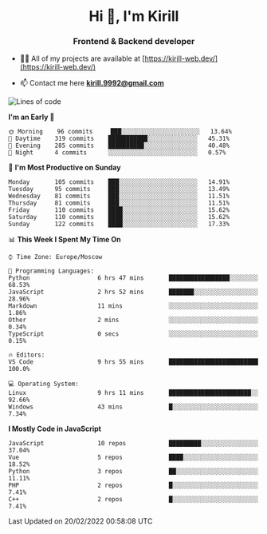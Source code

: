 <h1 align="center">Hi 👋, I'm Kirill</h1>
<h3 align="center">Frontend & Backend developer</h3>

- 👨‍💻 All of my projects are available at [https://kirill-web.dev/](https://kirill-web.dev/)

- 📫 Contact me here **kirill.9992@gmail.com**











<!--START_SECTION:waka-->
![Lines of code](https://img.shields.io/badge/From%20Hello%20World%20I%27ve%20Written-445%20Thousand%20lines%20of%20code-blue)

**I'm an Early 🐤** 

```text
🌞 Morning    96 commits     ███░░░░░░░░░░░░░░░░░░░░░░   13.64% 
🌆 Daytime    319 commits    ███████████░░░░░░░░░░░░░░   45.31% 
🌃 Evening    285 commits    ██████████░░░░░░░░░░░░░░░   40.48% 
🌙 Night      4 commits      ░░░░░░░░░░░░░░░░░░░░░░░░░   0.57%

```
📅 **I'm Most Productive on Sunday** 

```text
Monday       105 commits    ███░░░░░░░░░░░░░░░░░░░░░░   14.91% 
Tuesday      95 commits     ███░░░░░░░░░░░░░░░░░░░░░░   13.49% 
Wednesday    81 commits     ███░░░░░░░░░░░░░░░░░░░░░░   11.51% 
Thursday     81 commits     ███░░░░░░░░░░░░░░░░░░░░░░   11.51% 
Friday       110 commits    ████░░░░░░░░░░░░░░░░░░░░░   15.62% 
Saturday     110 commits    ████░░░░░░░░░░░░░░░░░░░░░   15.62% 
Sunday       122 commits    ████░░░░░░░░░░░░░░░░░░░░░   17.33%

```


📊 **This Week I Spent My Time On** 

```text
⌚︎ Time Zone: Europe/Moscow

💬 Programming Languages: 
Python                   6 hrs 47 mins       █████████████████░░░░░░░░   68.53% 
JavaScript               2 hrs 52 mins       ███████░░░░░░░░░░░░░░░░░░   28.96% 
Markdown                 11 mins             ░░░░░░░░░░░░░░░░░░░░░░░░░   1.86% 
Other                    2 mins              ░░░░░░░░░░░░░░░░░░░░░░░░░   0.34% 
TypeScript               0 secs              ░░░░░░░░░░░░░░░░░░░░░░░░░   0.15%

🔥 Editors: 
VS Code                  9 hrs 55 mins       █████████████████████████   100.0%

💻 Operating System: 
Linux                    9 hrs 11 mins       ███████████████████████░░   92.66% 
Windows                  43 mins             █░░░░░░░░░░░░░░░░░░░░░░░░   7.34%

```

**I Mostly Code in JavaScript** 

```text
JavaScript               10 repos            █████████░░░░░░░░░░░░░░░░   37.04% 
Vue                      5 repos             ████░░░░░░░░░░░░░░░░░░░░░   18.52% 
Python                   3 repos             ██░░░░░░░░░░░░░░░░░░░░░░░   11.11% 
PHP                      2 repos             █░░░░░░░░░░░░░░░░░░░░░░░░   7.41% 
C++                      2 repos             █░░░░░░░░░░░░░░░░░░░░░░░░   7.41%

```



 Last Updated on 20/02/2022 00:58:08 UTC
<!--END_SECTION:waka-->
